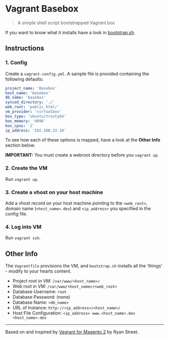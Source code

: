 # Vagrant Basebox

> A simple shell script bootstrapped Vagrant box

If you want to know what it installs have a look in [bootstrap.sh](https://github.com/gpmd/basebox/blob/master/bootstrap.sh).

## Instructions

### 1. Config

Create a `vagrant-config.yml`. A sample file is provided containing the following defaults:

```yaml
project_name: 'Basebox'
host_name: 'basebox'
db_name: 'basebox'
synced_directory: './'
web_root: 'public_html/'
vm_provider: 'virtualbox'
box_type: 'ubuntu/trusty64'
box_memory: '4096'
box_cpus: '2'
ip_address: '192.168.33.10'
```

To see how each of these options is mapped, have a look at the **Other Info** section below.

**IMPORTANT:** You must create a webroot directory before you `vagrant up`.

### 2. Create the VM

Run `vagrant up`.

### 3. Create a vhost on your host machine

Add a vhost record on your host machine pointing to the `<web_root>`, domain name (`<host_name>.dev`) and `<ip_address>` you specified in the config file.

### 4. Log into VM

Run `vagrant ssh`.

## Other Info

The `Vagrantfile` provisions the VM, and `bootstrap.sh` installs all the 'things' - modify to your hearts content.

+ Project root in VM: `/var/www/<host_name>/`
+ Web root in VM: `/var/www/<host_name>/<web_root>`
+ Database Username: `root`
+ Database Password: (none)
+ Database Name: `<db_name>`
+ URL of Instance: `http://<ip_address>/<host_name>/`
+ Host File Configuration: `<ip_address> www.<host_name>.dev <host_name>.dev`

---

Based on and inspired by [Vagrant for Magento 2](https://github.com/ryanstreet/magento2-vagrant) by Ryan Street.
